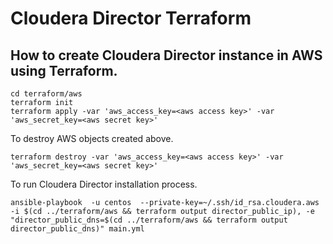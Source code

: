 # Cloudera Director Terraform

## How to create Cloudera Director instance in AWS using Terraform.

~~~~ 
cd terraform/aws 
terraform init
terraform apply -var 'aws_access_key=<aws access key>' -var 'aws_secret_key=<aws secret key>'
~~~~ 

To destroy AWS objects created above.
~~~~ 
terraform destroy -var 'aws_access_key=<aws access key>' -var 'aws_secret_key=<aws secret key>'
~~~~

To run Cloudera Director installation process.
~~~~
ansible-playbook  -u centos  --private-key=~/.ssh/id_rsa.cloudera.aws -i $(cd ../terraform/aws && terraform output director_public_ip), -e "director_public_dns=$(cd ../terraform/aws && terraform output director_public_dns)" main.yml
~~~~